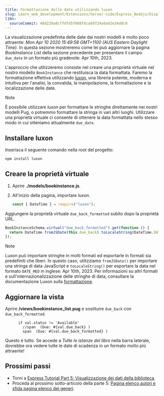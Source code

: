 ```yaml
---
title: Formattazione delle date utilizzando luxon
slug: Learn_web_development/Extensions/Server-side/Express_Nodejs/Displaying_data/Date_formatting_using_moment
l10n:
  sourceCommit: 48d220a8cffdfd5f088f8ca89724a9a92e34d8c0
---
```


La visualizzazione predefinita delle date dai nostri modelli è molto poco attraente: _Mon Apr 10 2020 15:49:58 GMT+1100 (AUS Eastern Daylight Time)_. In questa sezione mostreremo come lei può aggiornare la pagina _BookInstance List_ della sezione precedente per presentare il campo `due_date` in un formato più gradevole: Apr 10th, 2023.

L'approccio che utilizzeremo consiste nel creare una proprietà virtuale nel nostro modello `BookInstance` che restituisca la data formattata. Faremo la formattazione effettiva utilizzando [luxon](https://www.npmjs.com/package/luxon), una libreria potente, moderna e intuitiva per l'analisi, la convalida, la manipolazione, la formattazione e la localizzazione delle date.

> [!NOTE]
> È possibile utilizzare _luxon_ per formattare le stringhe direttamente nei nostri modelli Pug, o potremmo formattare la stringa in vari altri luoghi. Utilizzare una proprietà virtuale ci consente di ottenere la data formattata nello stesso modo in cui otteniamo attualmente `due_date`.

## Installare luxon

Inserisca il seguente comando nella root del progetto:

```bash
npm install luxon
```

## Creare la proprietà virtuale

1. Aprire **./models/bookinstance.js**.
2. All'inizio della pagina, importare _luxon_.

   ```js
   const { DateTime } = require("luxon");
   ```

Aggiungere la proprietà virtuale `due_back_formatted` subito dopo la proprietà URL.

```js
BookInstanceSchema.virtual("due_back_formatted").get(function () {
  return DateTime.fromJSDate(this.due_back).toLocaleString(DateTime.DATE_MED);
});
```

> [!NOTE]
> Luxon può importare stringhe in molti formati ed esportarle in formati sia predefiniti che liberi. In questo caso, utilizziamo `fromJSDate()` per importare una stringa di data JavaScript e `toLocaleString()` per esportare la data nel formato `DATE_MED` in inglese: Apr 10th, 2023.
> Per informazioni su altri formati e sull'internazionalizzazione delle stringhe di data, consultare la documentazione Luxon sulla [formattazione](https://github.com/moment/luxon/blob/master/docs/formatting.md#formatting).

## Aggiornare la vista

Aprire **/views/bookinstance_list.pug** e sostituire `due_back` con `due_back_formatted`.

```pug
      if val.status != 'Available'
        //span  (Due: #{val.due_back} )
        span  (Due: #{val.due_back_formatted} )
```

Questo è tutto. Se accede a _Tutte le istanze del libro_ nella barra laterale, dovrebbe ora vedere tutte le date di scadenza in un formato molto più attraente!

## Prossimi passi

- Torni a [Express Tutorial Part 5: Visualizzazione dei dati della biblioteca](/it/docs/Learn_web_development/Extensions/Server-side/Express_Nodejs/Displaying_data).
- Proceda al prossimo sotto-articolo della parte 5: [Pagina elenco autori e sfida pagina elenco dei generi](/it/docs/Learn_web_development/Extensions/Server-side/Express_Nodejs/Displaying_data/Author_list_page).
